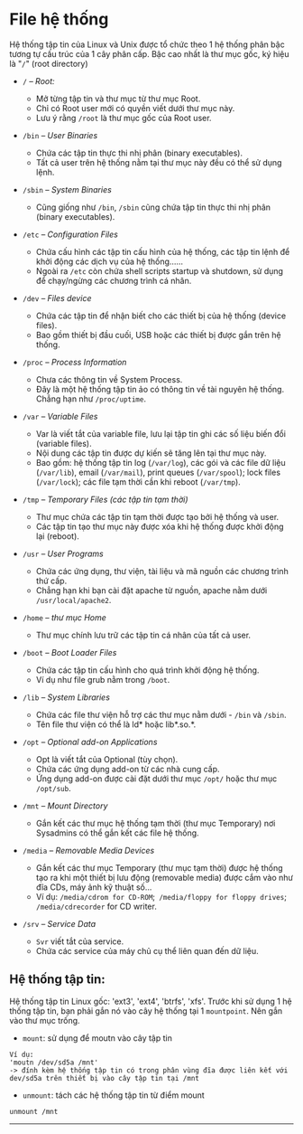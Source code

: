# File hệ thống

Hệ thống tập tin của Linux và Unix được tổ chức theo 1 hệ thống phân bậc tương tự cấu trúc của 1 cây phân cấp. Bậc cao nhất là thư mục gốc, ký hiệu là "`/`" (root directory)

- `/` – *Root:*
    - Mở từng tập tin và thư mục từ thư mục Root.
    - Chỉ có Root user mới có quyền viết dưới thư mục này.
    - Lưu ý rằng `/root` là thư mục gốc của Root user.
- `/bin` – *User Binaries*
    - Chứa các tập tin thực thi nhị phân (binary executables).
    - Tất cả user trên hệ thống nằm tại thư mục này đều có thể sử dụng lệnh.
- `/sbin` – *System Binaries*
    - Cũng giống như `/bin`, `/sbin` cũng chứa tập tin thực thi nhị phân (binary executables).
- `/etc` – *Configuration Files*
    - Chứa cấu hình các tập tin cấu hình của hệ thống, các tập tin lệnh để khởi động các dịch vụ của hệ thống……
    - Ngoài ra `/etc` còn chứa shell scripts startup và shutdown, sử dụng để chạy/ngừng các chương trình cá nhân.
- `/dev` – *Files device*
    - Chứa các tập tin để nhận biết cho các thiết bị của hệ thống (device files).
    - Bao gồm thiết bị đầu cuối, USB hoặc các thiết bị được gắn trên hệ thống.
- `/proc` – *Process Information*
    - Chưa các thông tin về System Process.
    - Đây là một hệ thống tập tin ảo có thông tin về tài nguyên hệ thống. Chẳng hạn như `/proc/uptime`.
- `/var` – *Variable Files*
    - Var là viết tắt của variable file, lưu lại tập tin ghi các số liệu biến đổi (variable files).
    - Nội dung các tập tin được dự kiến sẽ tăng lên tại thư mục này.
    - Bao gồm: hệ thống tập tin log (`/var/log`), các gói và các file dữ liệu (`/var/lib`), email (`/var/mail`), print queues (`/var/spool`); lock files (`/var/lock`); các file tạm thời cần khi reboot (`/var/tmp`).
- `/tmp` – *Temporary Files (các tập tin tạm thời)*
    - Thư mục chứa các tập tin tạm thời được tạo bởi hệ thống và user.
    - Các tập tin tạo thư mục này được xóa khi hệ thống được khởi động lại (reboot).
- `/usr` – *User Programs*
    - Chứa các ứng dụng, thư viện, tài liệu và mã nguồn các chương trình thứ cấp.
    - Chẳng hạn khi bạn cài đặt apache từ nguồn, apache nằm dưới `/usr/local/apache2`.
- `/home` – *thư mục Home*
    - Thư mục chính lưu trữ các tập tin cá nhân của tất cả user.
- `/boot` – *Boot Loader Files*
    - Chứa các tập tin cấu hình cho quá trình khởi động hệ thống.
    - Ví dụ như file grub nằm trong `/boot`.
- `/lib` – *System Libraries*
    - Chứa các file thư viện hỗ trợ các thư mục nằm dưới - `/bin` và `/sbin`.
    - Tên file thư viện có thể là ld* hoặc lib*.so.*.
- `/opt` – *Optional add-on Applications*
    - Opt là viết tắt của Optional (tùy chọn).
    - Chứa các ứng dụng add-on từ các nhà cung cấp.
    - Ứng dụng add-on được cài đặt dưới thư mục `/opt/` hoặc thư mục `/opt/sub`.
- `/mnt` – *Mount Directory*
    - Gắn kết các thư mục hệ thống tạm thời (thư mục Temporary) nơi Sysadmins có thể gắn kết các file hệ thống.
- `/media` – *Removable Media Devices*
    - Gắn kết các thư mục Temporary (thư mục tạm thời) được hệ thống tạo ra khi một thiết bị lưu động (removable media) được cắm vào như đĩa CDs, máy ảnh kỹ thuật số...
    - Ví dụ: `/media/cdrom for CD-ROM`;` /media/floppy for floppy drives`; `/media/cdrecorder` for CD writer.

- `/srv` – *Service Data*
    - `Svr` viết tắt của service.
    - Chứa các service của máy chủ cụ thể liên quan đến dữ liệu.

## Hệ thống tập tin:
Hệ thống tập tin Linux gốc: 'ext3', 'ext4', 'btrfs', 'xfs'.
Trước khi sử dụng 1 hệ thống tập tin, bạn phải gắn nó vào cây hệ thống tại 1 `mountpoint`.
Nên gắn vào thư mục trống.
- `mount`: sử dụng để moutn vào cây tập tin
```
Ví dụ: 
'moutn /dev/sd5a /mnt'
-> đính kèm hệ thống tập tin có trong phân vùng đĩa được liên kết với dev/sd5a trên thiết bị vào cây tập tin tại /mnt
```
- `unmount`: tách các hệ thống tập tin từ điểm mount
```
unmount /mnt
```
---
